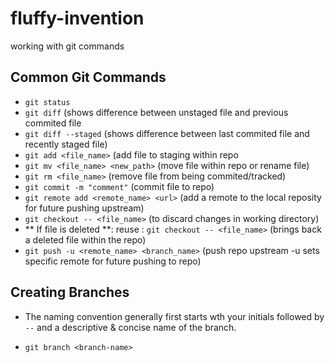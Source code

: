 # fluffy-invention
working with git commands
## Common Git Commands
- ```git status```
- ```git diff``` (shows difference between unstaged file and previous commited file
- ```git diff --staged``` (shows difference between last commited file and recently staged file)
- ```git add <file_name>``` (add file to staging within repo
- ```git mv <file_name> <new_path>``` (move file within repo or rename file) 
- ```git rm <file_name>``` (remove file from being commited/tracked)
- ```git commit -m "comment"``` (commit file to repo)
- ```git remote add <remote_name> <url>``` (add a remote to the local reposity for future pushing upstream)
- ```git checkout -- <file_name>``` (to discard changes in working directory)
- ** If file is deleted **: reuse : ```git checkout -- <file_name>``` (brings back a deleted file within the repo)
- ```git push -u <remote_name> <branch_name>``` (push repo upstream -u sets specific remote for future pushing to repo)

## Creating Branches
* The naming convention generally first starts wth your initials followed by `--` and a descriptive & concise name of the branch.
- `git branch <branch-name>`

